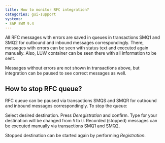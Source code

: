 ```yaml
---
title: How to monitor RFC integration?
categories: gui-support
systems:
- SAP EWM 9.4
---
```


All RFC messages with errors are saved in queues in transactions SMQ1 and SMQ2 for outbound and inbound messages correspondingly. There, messages with errors can be seen with status text and executed again manually. Also, LUW container can be seen there with all information to be sent.

Messages without errors are not shown in transactions above, but integration can be paused to see correct messages as well.

## How to stop RFC queue?

RFC queue can be paused via transactions SMQS and SMQR for outbound and inbound messages correspondingly. To stop the queue:

Select desired destination.
Press *Deregistration* and confirm.
Type for your destination will be changed from `R` to `U`. Recorded (stopped) messages can be executed manually via transactions SMQ1 and SMQ2.

Stopped destination can be started again by performing *Registration*.
